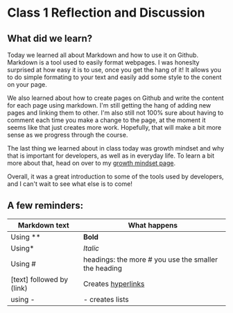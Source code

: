# Class 1 Reflection and Discussion

## What did we learn? 

Today we learned all about Markdown and how to use it on Github. Markdown is a tool used to easily format webpages. I was honeslty surprised at how easy it is to use, once you get the hang of it! It allows you to do simple formating to your text and easily add some style to the conent on your page. 

We also learned about how to create pages on Github and write the content for each page using markdown. I'm still getting the hang of adding new pages and linking them to other. I'm also still not 100% sure about having to comment each time you make a change to the page, at the moment it seems like that just creates more work. Hopefully, that will make a bit more sense as we progress through the course. 

The last thing we learned about in class today was growth mindset and why that is important for developers, as well as in everyday life. To learn a bit more about that, head on over to my [growth mindset page](/growthmindset.md).

Overall, it was a great introduction to some of the tools used by developers, and I can't wait to see what else is to come! 

## A few reminders: 

Markdown text | What happens
--------------|--------------
Using ** | **Bold**
Using* | *Italic*
Using # | headings: the more # you use the smaller the heading
[text] followed by (link) | Creates [hyperlinks](link)
using - | - creates lists 
